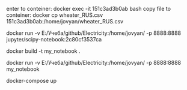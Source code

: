 enter to conteiner:
docker exec -it 151c3ad3b0ab bash
copy file to conteiner:
docker cp wheater_RUS.csv 151c3ad3b0ab:/home/jovyan/wheater_RUS.csv

docker run -v E:/Учеба/github/Electricity:/home/jovyan/ -p 8888:8888 jupyter/scipy-notebook:2c80cf3537ca

docker build -t my_notebook .

docker run -v E:/Учеба/github/Electricity:/home/jovyan/ -p 8888:8888 my_notebook

docker-compose up